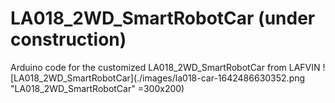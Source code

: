 # LA018_2WD_SmartRobotCar (under construction)
Arduino code for the customized LA018_2WD_SmartRobotCar from LAFVIN
![LA018_2WD_SmartRobotCar](./images/la018-car-1642486630352.png "LA018_2WD_SmartRobotCar" =300x200)
